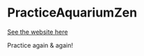 # PracticeAquariumZen

[See the website here](https://dbi1512.github.io/PracticeAquariumZen.github.io/)

Practice again & again!
